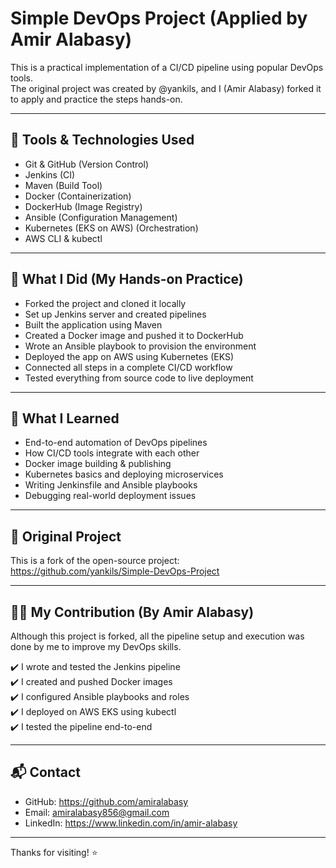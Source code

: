 # Simple DevOps Project (Applied by Amir Alabasy)

This is a practical implementation of a CI/CD pipeline using popular DevOps tools.  
The original project was created by @yankils, and I (Amir Alabasy) forked it to apply and practice the steps hands-on.

---

## 🚀 Tools & Technologies Used

- Git & GitHub (Version Control)
- Jenkins (CI)
- Maven (Build Tool)
- Docker (Containerization)
- DockerHub (Image Registry)
- Ansible (Configuration Management)
- Kubernetes (EKS on AWS) (Orchestration)
- AWS CLI & kubectl

---

## 🔧 What I Did (My Hands-on Practice)

- Forked the project and cloned it locally
- Set up Jenkins server and created pipelines
- Built the application using Maven
- Created a Docker image and pushed it to DockerHub
- Wrote an Ansible playbook to provision the environment
- Deployed the app on AWS using Kubernetes (EKS)
- Connected all steps in a complete CI/CD workflow
- Tested everything from source code to live deployment

---

## 🧠 What I Learned

- End-to-end automation of DevOps pipelines
- How CI/CD tools integrate with each other
- Docker image building & publishing
- Kubernetes basics and deploying microservices
- Writing Jenkinsfile and Ansible playbooks
- Debugging real-world deployment issues

---

## 📂 Original Project

This is a fork of the open-source project:  
https://github.com/yankils/Simple-DevOps-Project

---

## 👨‍💻 My Contribution (By Amir Alabasy)

Although this project is forked, all the pipeline setup and execution was done by me to improve my DevOps skills.

✔️ I wrote and tested the Jenkins pipeline  
✔️ I created and pushed Docker images  
✔️ I configured Ansible playbooks and roles  
✔️ I deployed on AWS EKS using kubectl  
✔️ I tested the pipeline end-to-end

---

## 📬 Contact

- GitHub: https://github.com/amiralabasy  
- Email: amiralabasy856@gmail.com  
- LinkedIn: https://www.linkedin.com/in/amir-alabasy

---

Thanks for visiting! ⭐
